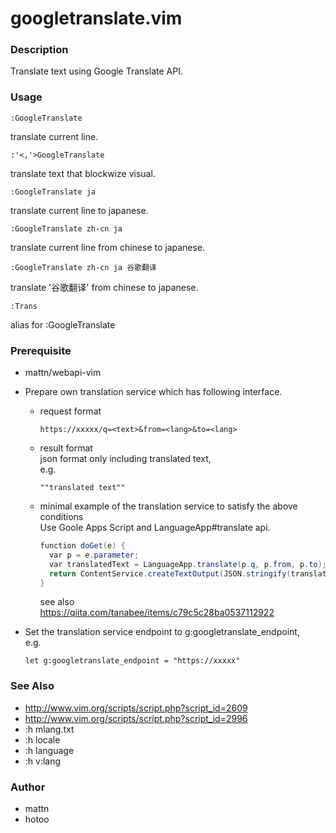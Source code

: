 # googletranslate.vim

### Description
  Translate text using Google Translate API.

### Usage
    :GoogleTranslate
  translate current line.

    :'<,'>GoogleTranslate
  translate text that blockwize visual.

    :GoogleTranslate ja
  translate current line to japanese.

    :GoogleTranslate zh-cn ja
  translate current line from chinese to japanese.

    :GoogleTranslate zh-cn ja 谷歌翻译
  translate '谷歌翻译' from chinese to japanese.

    :Trans
  alias for :GoogleTranslate

### Prerequisite

  - mattn/webapi-vim

  - Prepare own translation service which has following interface. 
    
    - request format  

          https://xxxxx/q=<text>&from=<lang>&to=<lang>

    - result format  
      json format only including translated text,  
      e.g. 
      
          ""translated text""

    - minimal example of the translation service to satisfy the above conditions  
      Use Goole Apps Script and LanguageApp#translate api.

      ```example.gs
      function doGet(e) {
        var p = e.parameter;
        var translatedText = LanguageApp.translate(p.q, p.from, p.to);
        return ContentService.createTextOutput(JSON.stringify(translatedText)).setMimeType(ContentService.MimeType.JSON);
      }
      ```

      see also  
      https://qiita.com/tanabee/items/c79c5c28ba0537112922

  - Set the translation service endpoint to g:googletranslate_endpoint,  
    e.g. 

        let g:googletranslate_endpoint = "https://xxxxx"

### See Also
  - <http://www.vim.org/scripts/script.php?script_id=2609>
  - <http://www.vim.org/scripts/script.php?script_id=2996>
  - :h mlang.txt
  - :h locale
  - :h language
  - :h v:lang

### Author
  * mattn
  * hotoo
